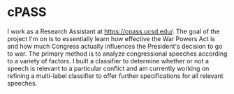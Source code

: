 # cPASS
I work as a Research Assistant at https://cpass.ucsd.edu/. The goal of the project I'm on is to essentially learn how effective the War Powers Act is and how much Congress actually influences the President's decision to go to war. The primary method is to analyze congressional speeches according to a variety of factors. I built a classifier to determine whether or not a speech is relevant to a particular conflict and am currently working on refining a multi-label classifier to offer further specifications for all relevant speeches. 
